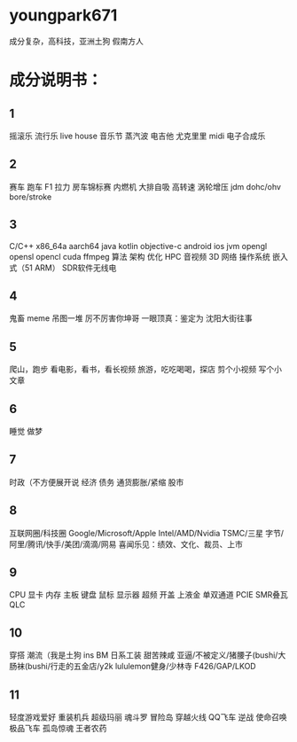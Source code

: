 # youngpark671
成分复杂，高科技，亚洲土狗
假南方人

# 成分说明书：
## 1
摇滚乐 流行乐 live house 音乐节 蒸汽波
电吉他 尤克里里 midi 电子合成乐
## 2
赛车 跑车 F1 拉力 房车锦标赛
内燃机 大排自吸 高转速 涡轮增压 jdm 
dohc/ohv  bore/stroke 
## 3
C/C++ x86_64a aarch64
java kotlin objective-c android ios jvm
opengl opensl opencl cuda ffmpeg
算法 架构 优化 HPC
音视频 3D 网络 操作系统
嵌入式（51 ARM）
SDR软件无线电
## 4
鬼畜 meme 吊图一堆
厉不厉害你坤哥
一眼顶真：鉴定为
沈阳大街往事
## 5
爬山，跑步
看电影，看书，看长视频
旅游，吃吃喝喝，探店
剪个小视频 写个小文章
## 6
睡觉 做梦
## 7
时政（不方便展开说
经济 债务 通货膨胀/紧缩 股市
## 8
互联网圈/科技圈 
Google/Microsoft/Apple 
Intel/AMD/Nvidia 
TSMC/三星 
字节/阿里/腾讯/快手/美团/滴滴/网易
喜闻乐见：绩效、文化、裁员、上市
## 9
CPU 显卡 内存 主板
键盘 鼠标 显示器
超频 开盖 上液金
单双通道 PCIE
SMR叠瓦 QLC
## 10
穿搭 潮流（我是土狗
ins BM 日系工装 甜苦辣咸
亚逼/不被定义/猪腰子(bushi/大肠袜(bushi/行走的五金店/y2k
lululemon健身/少林寺
F426/GAP/LKOD
## 11
轻度游戏爱好
重装机兵 超级玛丽 魂斗罗 冒险岛
穿越火线 QQ飞车 逆战 
使命召唤 极品飞车 孤岛惊魂 
王者农药
